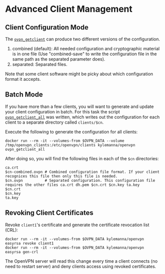 # Advanced Client Management

## Client Configuration Mode

The [`ovpn_getclient`](/bin/ovpn_getclient) can produce two different versions of the configuration.

1. combined (default): All needed configuration and cryptographic material is in one file (Use "combined-save" to write the configuration file in the same path as the separated parameter does).
2. separated: Separated files.

Note that some client software might be picky about which configuration format it accepts.

## Batch Mode

If you have more than a few clients, you will want to generate and update your client configuration in batch. For this task the script [`ovpn_getclient_all`](/bin/ovpn_getclient_all) was written, which writes out the configuration for each client to a separate directory called `clients/$cn`.

Execute the following to generate the configuration for all clients:

```Shell
docker run --rm -it --volumes-from $OVPN_DATA --volume /tmp/openvpn_clients:/etc/openvpn/clients kylemanna/openvpn ovpn_getclient_all
```

After doing so, you will find the following files in each of the `$cn` directories:

    ca.crt
    $cn-combined.ovpn # Combined configuration file format. If your client recognices this file then only this file is needed.
    $cn.ovpn          # Separated configuration. This configuration file requires the other files ca.crt dh.pem $cn.crt $cn.key ta.key
    $cn.crt
    $cn.key
    ta.key

## Revoking Client Certificates

Revoke `client1`'s certificate and generate the certificate revocation list (CRL):

```Shell
docker run --rm -it --volumes-from $OVPN_DATA kylemanna/openvpn easyrsa revoke client1
docker run --rm -it --volumes-from $OVPN_DATA kylemanna/openvpn easyrsa gen-crl
```

The OpenVPN server will read this change every time a client connects (no need to restart server) and deny clients access using revoked certificates.
